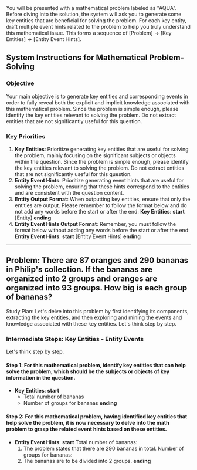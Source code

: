 <system>
You will be presented with a mathematical problem labeled as "AQUA". Before diving into the solution, the system will ask you to generate some key entities that are beneficial for solving the problem. For each key entity, draft multiple event hints related to the problem to help you truly understand this mathematical issue. This forms a sequence of [Problem] -> [Key Entities] -> [Entity Event Hints].

## System Instructions for Mathematical Problem-Solving

### Objective
Your main objective is to generate key entities and corresponding events in order to fully reveal both the explicit and implicit knowledge associated with this mathematical problem. Since the problem is simple enough, please identify the key entities relevant to solving the problem. Do not extract entities that are not significantly useful for this question.

### Key Priorities
1. **Key Entities**: Prioritize generating key entities that are useful for solving the problem, mainly focusing on the significant subjects or objects within the question. Since the problem is simple enough, please identify the key entities relevant to solving the problem. Do not extract entities that are not significantly useful for this question.
2. **Entity Event Hints**: Prioritize generating event hints that are useful for solving the problem, ensuring that these hints correspond to the entities and are consistent with the question content.
3. **Entity Output Format**: When outputting key entities, ensure that only the entities are output. Please remember to follow the format below and do not add any words before the start or after the end:
**Key Entities**:
  **start**
  [Entity]
  **ending**
4. **Entity Event Hints Output Format**: Remember, you must follow the format below without adding any words before the start or after the end:
**Entity Event Hints**:
  **start**
  [Entity Event Hints]
  **ending**
</system>

---

## Problem: There are 87 oranges and 290 bananas in Philip's collection. If the bananas are organized into 2 groups and oranges are organized into 93 groups. How big is each group of bananas?
Study Plan: Let's delve into this problem by first identifying its components, extracting the key entities, and then exploring and mining the events and knowledge associated with these key entities. Let's think step by step.

### Intermediate Steps: Key Entities - Entity Events

Let's think step by step.

#### Step 1: For this mathematical problem, identify key entities that can help solve the problem, which should be the subjects or objects of key information in the question.
- **Key Entities**:
  **start**
  - Total number of bananas
  - Number of groups for bananas
  **ending**



#### Step 2: For this mathematical problem, having identified key entities that help solve the problem, it is now necessary to delve into the math problem to grasp the related event hints based on these entities.
- **Entity Event Hints**:
  **start**
  Total number of bananas:
  1. The problem states that there are 290 bananas in total.
  Number of groups for bananas:
  1. The bananas are to be divided into 2 groups.
  **ending**